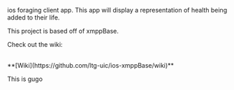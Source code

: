 ios foraging client app. This app will display a representation of health being added to their life. 


This project is based off of xmppBase.

Check out the wiki:

<br/>
**[Wiki](https://github.com/ltg-uic/ios-xmppBase/wiki)**<br/>


This is gugo
